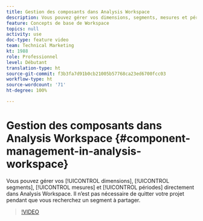 ```yaml
---
title: Gestion des composants dans Analysis Workspace
description: Vous pouvez gérer vos dimensions, segments, mesures et périodes directement dans Analysis Workspace. Il nʼest pas nécessaire de quitter votre projet pendant que vous recherchez un segment à partager.
feature: Concepts de base de Workspace
topics: null
activity: use
doc-type: feature video
team: Technical Marketing
kt: 1988
role: Professionnel
level: Débutant
translation-type: ht
source-git-commit: f3b3fa7d91b0cb21005b57768ca23ed6700fcc03
workflow-type: ht
source-wordcount: '71'
ht-degree: 100%

---
```



# Gestion des composants dans Analysis Workspace {#component-management-in-analysis-workspace}

Vous pouvez gérer vos [!UICONTROL dimensions], [!UICONTROL segments], [!UICONTROL mesures] et [!UICONTROL périodes] directement dans Analysis Workspace. Il nʼest pas nécessaire de quitter votre projet pendant que vous recherchez un segment à partager.

>[!VIDEO](https://video.tv.adobe.com/v/24095/?quality=12)
